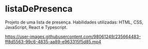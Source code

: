 # listaDePresenca

Projeto de uma lista de presença.
Habilidades utilizadas: HTML, CSS, JavaScript, React e Typescript.

https://user-images.githubusercontent.com/98061249/235664483-ff8d5563-99c6-4835-aa89-e963315f5d85.mp4

